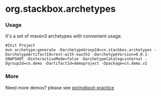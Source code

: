org.stackbox.archetypes
===


### Usage

It's a set of maven3 archetypes with convenient usage.


```
#Init Project
mvn archetype:generate -DarchetypeGroupId=cn.stackbox.archetypes -DarchetypeArtifactId=rest-with-oauth2 -DarchetypeVersion=0.0.1-SNAPSHOT -DinteractiveMode=false -DarchetypeCatalog=internal -DgroupId=cn.demo -DartifactId=demoproject -Dpackage=cn.demo.v2
```

### More

Need more demos? please see [springboot-practice](https://github.com/superalsrk/springboot-practic://github.com/superalsrk/springboot-practice)


